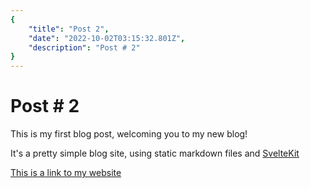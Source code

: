 ```yaml
---
{
    "title": "Post 2",
    "date": "2022-10-02T03:15:32.801Z",
    "description": "Post # 2"
}
---
```


# Post # 2

This is my first blog post, welcoming you to my new blog!

It's a pretty simple blog site, using static markdown files and [SvelteKit](https://kit.svelte.dev/)

[This is a link to my website](https://funnyboyroks.com)